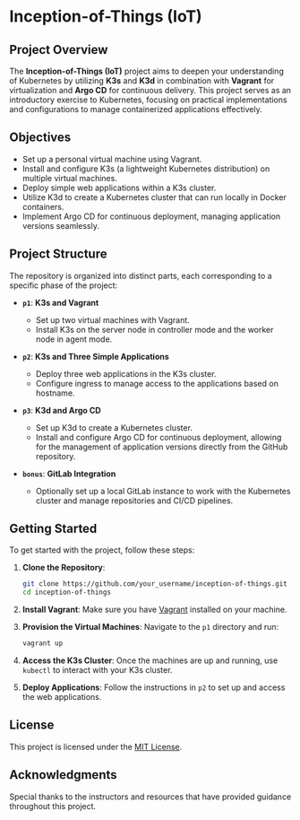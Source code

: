 # Inception-of-Things (IoT)

## Project Overview

The **Inception-of-Things (IoT)** project aims to deepen your understanding of Kubernetes by utilizing **K3s** and **K3d** in combination with **Vagrant** for virtualization and **Argo CD** for continuous delivery. This project serves as an introductory exercise to Kubernetes, focusing on practical implementations and configurations to manage containerized applications effectively.

## Objectives

- Set up a personal virtual machine using Vagrant.
- Install and configure K3s (a lightweight Kubernetes distribution) on multiple virtual machines.
- Deploy simple web applications within a K3s cluster.
- Utilize K3d to create a Kubernetes cluster that can run locally in Docker containers.
- Implement Argo CD for continuous deployment, managing application versions seamlessly.

## Project Structure

The repository is organized into distinct parts, each corresponding to a specific phase of the project:

- **`p1`**: **K3s and Vagrant**
  - Set up two virtual machines with Vagrant.
  - Install K3s on the server node in controller mode and the worker node in agent mode.

- **`p2`**: **K3s and Three Simple Applications**
  - Deploy three web applications in the K3s cluster.
  - Configure ingress to manage access to the applications based on hostname.

- **`p3`**: **K3d and Argo CD**
  - Set up K3d to create a Kubernetes cluster.
  - Install and configure Argo CD for continuous deployment, allowing for the management of application versions directly from the GitHub repository.

- **`bonus`**: **GitLab Integration**
  - Optionally set up a local GitLab instance to work with the Kubernetes cluster and manage repositories and CI/CD pipelines.

## Getting Started

To get started with the project, follow these steps:

1. **Clone the Repository**:
   ```bash
   git clone https://github.com/your_username/inception-of-things.git
   cd inception-of-things
   ```

2. **Install Vagrant**:
   Make sure you have [Vagrant](https://www.vagrantup.com/downloads) installed on your machine.

3. **Provision the Virtual Machines**:
   Navigate to the `p1` directory and run:
   ```bash
   vagrant up
   ```

4. **Access the K3s Cluster**:
   Once the machines are up and running, use `kubectl` to interact with your K3s cluster.

5. **Deploy Applications**:
   Follow the instructions in `p2` to set up and access the web applications.

## License

This project is licensed under the [MIT License](LICENSE).

## Acknowledgments

Special thanks to the instructors and resources that have provided guidance throughout this project.
